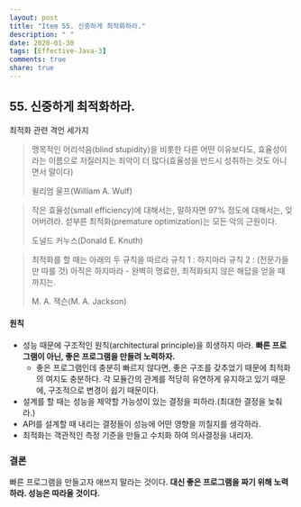 ```yaml
---
layout: post
title: "Item 55. 신중하게 최적화하라."
description: " "
date: 2020-01-30
tags: [Effective-Java-3]
comments: true
share: true
---
```


## 55. 신중하게 최적화하라.

최적화 관련 격언 세가지

> 맹목적인 어리석음(blind stupidity)을 비롯한 다른 어떤 이유보다도, 
> 효율성이라는 이름으로 저질러지는 죄악이 더 많다(효율성을 반드시 성취하는 것도 아니면서 말이다)
>
> 윌리엄 울프(William A. Wulf)


> 작은 효율성(small efficiency)에 대해서는, 
> 말하자면 97% 정도에 대해서는, 잊어버려라. 
> 섣부른 최적화(premature optimization)는 모든 악의 근원이다.
>
> 도널드 커누스(Donald E. Knuth)


> 최적화를 할 때는 아래의 두 규칙을 따르라 
> 규칙 1 : 하지마라 
> 규칙 2 : (전문가들만 따를 것) 아직은 하지마라 - 완벽히 명료한, 최적화되지 않은 해답을 얻을 때 까지는.
>
> M. A. 잭슨(M. A. Jackson)


#### 원칙
- 성능 때문에 구조적인 원칙(architectural principle)을 희생하지 마라. __빠른 프로그램이 아닌, 좋은 프로그램을 만들려 노력하자.__
  - 좋은 프로그램인데 충분히 빠르지 않다면, 좋은 구조를 갖추었기 때문에 최적화의 여지도 충분하다.
    각 모듈간의 관계를 적당히 유연하게 유지하고 있기 때문에, 구조적으로 변경이 쉽기 때문이다.
- 설계를 할 때는 성능을 제약할 가능성이 있는 결정을 피하라.(최대한 결정을 늦춰라.)
- API를 설계할 때 내리는 결정들이 성능에 어떤 영향을 끼칠지를 생각하라.
- 최적화는 객관적인 측정 기준을 만들고 수치화 하여 의사결정을 내리자.


  
### 결론
빠른 프로그램을 만들고자 애쓰지 말라는 것이다. __대신 좋은 프로그램을 짜기 위해 노력하라. 성능은 따라올 것이다.__